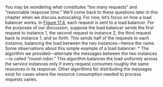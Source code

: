 You may be wondering what constitutes “too many requests” and “reasonable response time.” We’ll come back to these questions later in this chapter when we discuss autoscaling. For now, let’s focus on how a load balancer works. In [Figure 17.4](ch17.xhtml#ch17fig04), each request is sent to a load balancer. For the purposes of our discussion, suppose the load balancer sends the first request to instance 1, the second request to instance 2, the third request back to instance 1, and so forth. This sends half of the requests to each instance, balancing the load between the two instances—hence the name. Some observations about this simple example of a load balancer: *  The algorithm we provided—alternate the messages between the two instances—is called “round-robin.” This algorithm balances the load uniformly across the service instances only if every request consumes roughly the same resources in its response. Other algorithms for distributing the messages exist for cases where the resource consumption needed to process requests varies.